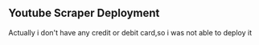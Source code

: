 ## Youtube Scraper Deployment

Actually i don't have any credit or debit card,so i was not able to deploy it


